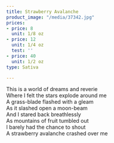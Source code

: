 ```yaml
---
title: Strawberry Avalanche
product_image: "/media/37342.jpg"
prices:
- price: 8
  unit: 1/8 oz
- price: 12
  unit: 1/4 oz
  test: ''
- price: 40
  unit: 1/2 oz
type: Sativa

---
```

This is a world of dreams and reverie  
Where I felt the stars explode around me  
A grass-blade flashed with a gleam  
As it slashed open a moon-beam  
And I stared back breathlessly  
As mountains of fruit tumbled out  
I barely had the chance to shout  
A strawberry avalanche crashed over me